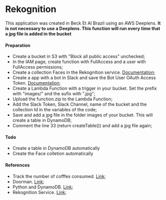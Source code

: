 # Rekognition
This application was created in Beck Et Al Brazil using an AWS Deeplens.
<b>It is not necessary to use a Deeplens. This function will run every time that a jpg file is added in the bucket </b>

<h4>Preparation</h4>
<ul>
  <li>Create a bucket in S3 with "Block all public access" unchecked;</li>
  <li>In the IAM page, create function with FullAccess and a user with FullAccess permissions;</li>
  <li>Create a collection Faces in the Rekognition service. <a href='https://docs.aws.amazon.com/rekognition/latest/dg/create-collection-procedure.html' target='_blank'>Documentation</a>;</li>
  <li>Create a app with a bot in Slack and save the Bot User OAuth Access Token. <a href='https://slack.com/intl/pt-br/help/articles/115005265703-criar-um-bot-para-o-workspace' target='_blank'>Documentation</a>;</li>
  <li>Create a Lambda Function with a trigger in your bucket. Set the prefix with "images/" and the sufix with ".jpg";</li>
  <li>Upload the function.zip to the Lambda Function;</li>
  <li>Add the Slack Token, Slack Channel, name of the bucket and the collection Id in the variables of the code;</li>
  <li>Save and add a jpg file in the folder images of your bucket. This will create a table in DynamoDB;</li>
  <li>Comment the line 33 (return createTable()) and add a jpg file again;</li>
</ul>

<h4>Todo</h4>
<ul>
  <li>Create a table in DynamoDB automatically</li>
  <li>Create the Face colletion automatically</li>
</ul>

<h4>References</h4>
<ul>
  <li>Track the number of cofffes consumed. <a href='https://aws.amazon.com/pt/blogs/machine-learning/track-the-number-of-coffees-consumed-using-aws-deeplens/'>Link</a>;</li>
  <li>Doorman. <a href='https://aws.amazon.com/pt/deeplens/community-projects/Doorman/'>Link</a>;</li>
  <li>Python and DynamoDB. <a href='https://docs.aws.amazon.com/amazondynamodb/latest/developerguide/GettingStarted.Python.html'>Link</a>;</li>
  <li>Rekognition Service. <a href='https://docs.aws.amazon.com/rekognition/latest/dg/collections.html'>Link</a>;</li>
</ul>
